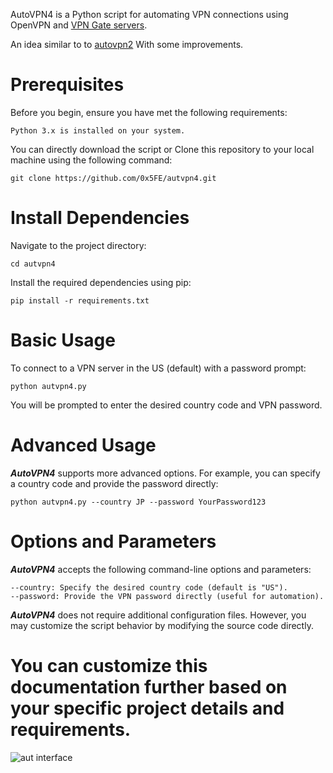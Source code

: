 AutoVPN4 is a Python script for automating VPN connections using OpenVPN and [VPN Gate servers](https://www.vpngate.net). 

An idea similar to to [autovpn2](https://github.com/ruped24/autovpn2) With some improvements.


# Prerequisites

Before you begin, ensure you have met the following requirements:

    Python 3.x is installed on your system.


You can directly download the script or Clone this repository to your local machine using the following command:

    git clone https://github.com/0x5FE/autvpn4.git


# Install Dependencies

Navigate to the project directory:

    cd autvpn4

    
Install the required dependencies using pip:

    pip install -r requirements.txt



# Basic Usage

To connect to a VPN server in the US (default) with a password prompt:

    python autvpn4.py

You will be prompted to enter the desired country code and VPN password.


# Advanced Usage

***AutoVPN4*** supports more advanced options. For example, you can specify a country code and provide the password directly:

    python autvpn4.py --country JP --password YourPassword123


# Options and Parameters

***AutoVPN4*** accepts the following command-line options and parameters:

    --country: Specify the desired country code (default is "US").
    --password: Provide the VPN password directly (useful for automation).

***AutoVPN4*** does not require additional configuration files. However, you may customize the script behavior by modifying the source code directly.


# You can customize this documentation further based on your specific project details and requirements.



![aut interface](https://github.com/0x5FE/autvpn4/assets/65371336/5a7f9069-086a-43e2-a800-ebc45f0122eb)


